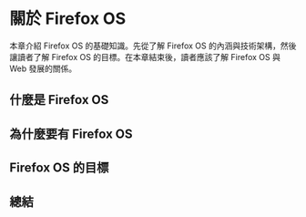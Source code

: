 # 關於 Firefox OS

本章介紹 Firefox OS 的基礎知識。先從了解 Firefox OS 的內涵與技術架構，然後讓讀者了解 Firefox OS 的目標。在本章結束後，讀者應該了解 Firefox OS 與 Web 發展的關係。

## 什麼是 Firefox OS

## 為什麼要有 Firefox OS

## Firefox OS 的目標

## 總結
